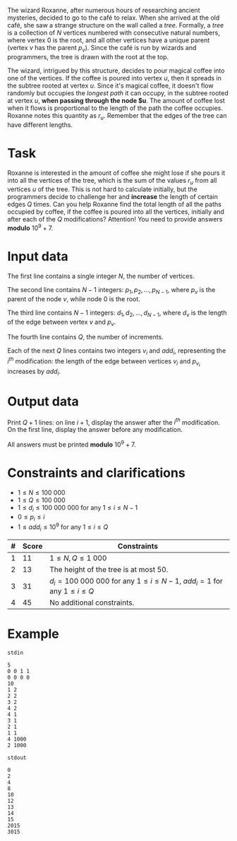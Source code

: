
The wizard Roxanne, after numerous hours of researching ancient mysteries, decided to go to the café to relax. When she arrived at the old café, she saw a strange structure on the wall called a _tree_. Formally, a _tree_ is a collection of $N$ vertices numbered with consecutive natural numbers, where vertex $0$ is the root, and all other vertices have a unique parent (vertex $v$ has the parent $p_v$). Since the café is run by wizards and programmers, the tree is drawn with the root at the top.

The wizard, intrigued by this structure, decides to pour magical coffee into one of the vertices. If the coffee is poured into vertex $u$, then it spreads in the subtree rooted at vertex $u$. Since it's magical coffee, it doesn't flow randomly but occupies the _longest path_ it can occupy, in the subtree rooted at vertex $u$, **when passing through the node $u**. The amount of coffee lost when it flows is proportional to the length of the path the coffee occupies. Roxanne notes this quantity as $r_u$. Remember that the edges of the tree can have different lengths.

# Task

Roxanne is interested in the amount of coffee she might lose if she pours it into all the vertices of the tree, which is the sum of the values $r_u$ from all vertices $u$ of the tree. This is not hard to calculate initially, but the programmers decide to challenge her and **increase** the length of certain edges $Q$ times. Can you help Roxanne find the total length of all the paths occupied by coffee, if the coffee is poured into all the vertices, initially and after each of the $Q$ modifications? Attention! You need to provide answers **modulo** $10^9 + 7$.

# Input data

The first line contains a single integer $N$, the number of vertices.

The second line contains $N - 1$ integers: $p_1, p_2, \dots, p_{N-1}$, where $p_v$ is the parent of the node $v$, while node $0$ is the root.

The third line contains $N - 1$ integers: $d_1, d_2, \dots, d_{N-1}$, where $d_v$ is the length of the edge between vertex $v$ and $p_v$.

The fourth line contains $Q$, the number of increments.

Each of the next $Q$ lines contains two integers $v_i$ and $add_i$, representing the $i^{th}$ modification: the length of the edge between vertices $v_i$ and $p_{v_i}$ increases by $add_i$.

# Output data

Print $Q+1$ lines: on line $i+1$, display the answer after the $i^{th}$ modification. On the first line, display the answer before any modification.

All answers must be printed **modulo** $10^9 + 7$.

# Constraints and clarifications

* $1 \leq N \leq 100 \ 000$
* $1 \leq Q \leq 100 \ 000$
* $1 \leq d_i \leq 100 \ 000 \ 000$ for any $1 \leq i \leq N - 1$
* $0 \leq p_i \leq i$
* $1 \leq add_i \leq 10^9$ for any $1 \leq i \leq Q$

| # | Score | Constraints            |
| - | ------ | ------------------- |
| 1 | 11     | $1 \leq N, Q \leq 1 \ 000$ |
| 2 | 13     | The height of the tree is at most $50$.      |
| 3 | 31     | $d_i = 100 \ 000 \ 000$ for any $1 \leq i \leq N - 1, \ add_i = 1$ for any $1 \leq i \leq Q$   |
| 4 | 45     | No additional constraints.    |

# Example

`stdin`
```
5
0 0 1 1
0 0 0 0
10
1 2
2 2
3 2
4 2
4 1
3 1
2 1
1 1
4 1000
2 1000
```

`stdout`
```
0
2
4
8
10
12
13
14
15
2015
3015
```
